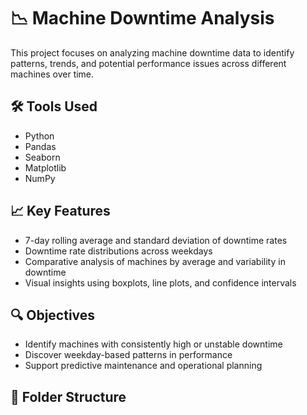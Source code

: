 # 📉 Machine Downtime Analysis

This project focuses on analyzing machine downtime data to identify patterns, trends, and potential performance issues across different machines over time.

## 🛠️ Tools Used
- Python
- Pandas
- Seaborn
- Matplotlib
- NumPy

## 📈 Key Features
- 7-day rolling average and standard deviation of downtime rates
- Downtime rate distributions across weekdays
- Comparative analysis of machines by average and variability in downtime
- Visual insights using boxplots, line plots, and confidence intervals

## 🔍 Objectives
- Identify machines with consistently high or unstable downtime
- Discover weekday-based patterns in performance
- Support predictive maintenance and operational planning

## 📂 Folder Structure
